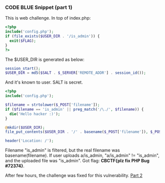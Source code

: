 ### CODE BLUE Snippet (part 1)

This is web challenge. In top of index.php:

```php
<?php
include('config.php');
if (file_exists($USER_DIR . '/is_admin')) {
  exit($FLAG);
}
?>
```

The $USER_DIR is generated as below:

```php
session_start();
$USER_DIR = md5($SALT . $_SERVER['REMOTE_ADDR'] . session_id());
```

And it's known to user. SALT is secret.

```php
<?php
include('config.php');

$filename = strtolower($_POST['filename']);
if ($filename == 'is_admin' || preg_match('/\./', $filename)) {
  die('Hello hacker :)');
}

@mkdir($USER_DIR);
file_put_contents($USER_DIR . '/' . basename($_POST['filename']), $_POST['contents']);

header('Location: /');

```

Filename "is_admin" is filtered, but the real filename was basename(filename). If user uploads a/is_admin, "a/is_admin" != "is_admin", and the uploaded file was "is_admin". Got flag: **CBCTF{plz fix PHP Bug #72374}**.

After few hours, the challenge was fixed for this vulnerability. [Part 2](part2.md)